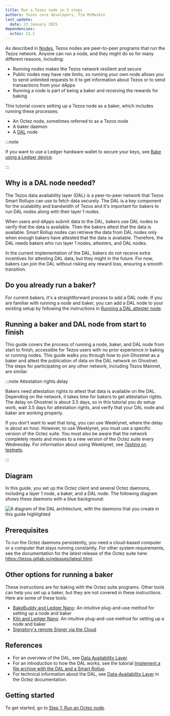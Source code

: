 ```yaml
---
title: Run a Tezos node in 5 steps
authors: Tezos core developers, Tim McMackin
last_update:
  date: 23 January 2025
dependencies:
  octez: 21.2
---
```


As described in [Nodes](/architecture/nodes), Tezos nodes are peer-to-peer programs that run the Tezos network.
Anyone can run a node, and they might do so for many different reasons, including:

- Running nodes makes the Tezos network resilient and secure
- Public nodes may have rate limits, so running your own node allows you to send unlimited requests to it to get information about Tezos or to send transactions from your dApps
- Running a node is part of being a baker and receiving the rewards for baking

This tutorial covers setting up a Tezos node as a baker, which includes running these processes:

- An Octez node, sometimes referred to as a Tezos node
- A baker daemon
- A [DAL](/architecture/data-availability-layer) node

:::note

If you want to use a Ledger hardware wallet to secure your keys, see [Bake using a Ledger device](/tutorials/bake-with-ledger).

:::

## Why is a DAL node needed?

The Tezos data availability layer (DAL) is a peer-to-peer network that Tezos Smart Rollups can use to fetch data securely.
The DAL is a key component for the scalability and bandwidth of Tezos and it's important for bakers to run DAL nodes along with their layer 1 nodes.

When users and dApps submit data to the DAL, bakers use DAL nodes to verify that the data is available.
Then the bakers attest that the data is available.
Smart Rollup nodes can retrieve the data from DAL nodes only when enough bakers have attested that the data is available.
Therefore, the DAL needs bakers who run layer 1 nodes, attesters, and DAL nodes.

In the current implementation of the DAL, bakers do not receive extra incentives for attesting DAL data, but they might in the future.
For now, bakers can join the DAL without risking any reward loss, ensuring a smooth transition.

## Do you already run a baker?

For current bakers, it's a straightforward process to add a DAL node.
If you are familiar with running a node and baker, you can add a DAL node to your existing setup by following the instructions in [Running a DAL attester node](https://tezos.gitlab.io/shell/dal_run.html).

## Running a baker and DAL node from start to finish

This guide covers the process of running a node, baker, and DAL node from start to finish, accessible for Tezos users with no prior experience in baking or running nodes.
This guide walks you through how to join Ghostnet as a baker and attest the publication of data on the DAL network on Ghostnet.
The steps for participating on any other network, including Tezos Mainnet, are similar.

:::note Attestation rights delay

Bakers need attestation rights to attest that data is available on the DAL.
Depending on the network, it takes time for bakers to get attestation rights.
The delay on Ghostnet is about 3.5 days, so in this tutorial you do setup work, wait 3.5 days for attestation rights, and verify that your DAL node and baker are working properly.

If you don't want to wait that long, you can use Weeklynet, where the delay is about an hour.
However, to use Weeklynet, you must use a specific version of the Octez suite.
You must also be aware that the network completely resets and moves to a new version of the Octez suite every Wednesday.
For information about using Weeklynet, see [Testing on testnets](/developing/testnets).

:::

## Diagram

In this guide, you set up the Octez client and several Octez daemons, including a layer 1 node, a baker, and a DAL node.
The following diagram shows these daemons with a blue background:

![A diagram of the DAL architecture, with the daemons that you create in this guide highlighted](/img/tutorials/join-dal-baker-overview.png)
<!-- https://lucid.app/lucidchart/b6b076ec-194c-4011-8e20-fa348bb983f3/edit?page=0_0# -->

## Prerequisites

To run the Octez daemons persistently, you need a cloud-based computer or a computer that stays running constantly.
For other system requirements, see the documentation for the latest release of the Octez suite here: https://tezos.gitlab.io/releases/latest.html.

## Other options for running a baker

These instructions are for baking with the Octez suite programs.
Other tools can help you set up a baker, but they are not covered in these instructions.
Here are some of these tools:

- [BakeBuddy and Ledger Nano](https://www.bakebuddy.xyz/): An intuitive plug-and-use method for setting up a node and baker
- [Kiln and Ledger Nano](https://gitlab.com/tezos-kiln/kiln): An intuitive plug-and-use method for setting up a node and baker
- [Signatory's remote Signer via the Cloud](https://www.ecadlabs.com/signatory)

## References

- For an overview of the DAL, see [Data Availability Layer](/architecture/data-availability-layer).
- For an introduction to how the DAL works, see the tutorial [Implement a file archive with the DAL and a Smart Rollup](/tutorials/build-files-archive-with-dal).
- For technical information about the DAL, see [Data-Availability Layer](https://tezos.gitlab.io/shell/dal.html) in the Octez documentation.

## Getting started

To get started, go to [Step 1: Run an Octez node](/tutorials/join-dal-baker/run-node).
